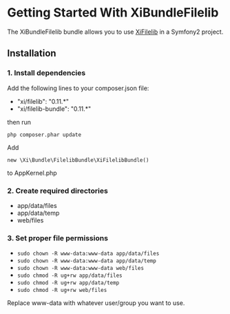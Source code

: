 Getting Started With XiBundleFilelib
====================================

The XiBundleFilelib bundle allows you to use [XiFilelib](https://github.com/xi-project/xi-filelib) in a Symfony2 project.

## Installation

### 1. Install dependencies


Add the following lines to your composer.json file:

* "xi/filelib": "0.11.*"
* "xi/filelib-bundle": "0.11.*"

then run

`php composer.phar update`

Add

`new \Xi\Bundle\FilelibBundle\XiFilelibBundle()`

to AppKernel.php

### 2. Create required directories

* app/data/files
* app/data/temp
* web/files

### 3. Set proper file permissions

* `sudo chown -R www-data:www-data app/data/files`
* `sudo chown -R www-data:www-data app/data/temp`
* `sudo chown -R www-data:www-data web/files`
* `sudo chmod -R ug+rw app/data/files`
* `sudo chmod -R ug+rw app/data/temp`
* `sudo chmod -R ug+rw web/files`

Replace www-data with whatever user/group you want to use.
